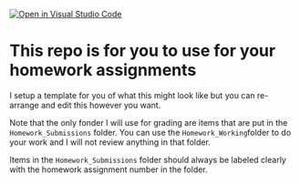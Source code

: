 [![Open in Visual Studio Code](https://classroom.github.com/assets/open-in-vscode-718a45dd9cf7e7f842a935f5ebbe5719a5e09af4491e668f4dbf3b35d5cca122.svg)](https://classroom.github.com/online_ide?assignment_repo_id=11617140&assignment_repo_type=AssignmentRepo)
# This repo is for you to use for your homework assignments
I setup a template for you of what this might look like but you can re-arrange and edit this however you want.

Note that the only fonder I will use for grading are items that are put in the `Homework_Submissions` folder. You can use the `Homework_Working`folder to do your work and I will not review anything in that folder. 

Items in the `Homework_Submissions` folder should always be labeled clearly with the homework assignment number in the folder.
